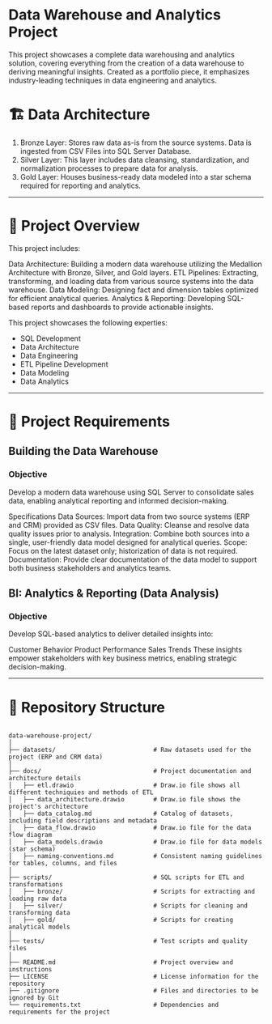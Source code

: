 # Data Warehouse and Analytics Project 
This project showcases a complete data warehousing and analytics solution, covering everything from the creation of a data warehouse to deriving meaningful insights. Created as a portfolio piece, it emphasizes industry-leading techniques in data engineering and analytics.

# 🏗️ Data Architecture


1. Bronze Layer: Stores raw data as-is from the source systems. Data is ingested from CSV Files into SQL Server Database.
2. Silver Layer: This layer includes data cleansing, standardization, and normalization processes to prepare data for analysis.
3. Gold Layer: Houses business-ready data modeled into a star schema required for reporting and analytics.

---
# 📖 Project Overview

This project includes:

Data Architecture: Building a modern data warehouse utilizing the Medallion Architecture with Bronze, Silver, and Gold layers.
ETL Pipelines: Extracting, transforming, and loading data from various source systems into the data warehouse.
Data Modeling: Designing fact and dimension tables optimized for efficient analytical queries.
Analytics & Reporting: Developing SQL-based reports and dashboards to provide actionable insights.

This project showcases the following experties: 

- SQL Development
- Data Architecture
- Data Engineering
- ETL Pipeline Development
- Data Modeling
- Data Analytics
---
# 🚀 Project Requirements
## Building the Data Warehouse 
### Objective
Develop a modern data warehouse using SQL Server to consolidate sales data, enabling analytical reporting and informed decision-making.

Specifications
Data Sources: Import data from two source systems (ERP and CRM) provided as CSV files.
Data Quality: Cleanse and resolve data quality issues prior to analysis.
Integration: Combine both sources into a single, user-friendly data model designed for analytical queries.
Scope: Focus on the latest dataset only; historization of data is not required.
Documentation: Provide clear documentation of the data model to support both business stakeholders and analytics teams.


## BI: Analytics & Reporting (Data Analysis)
### Objective
Develop SQL-based analytics to deliver detailed insights into:

Customer Behavior
Product Performance
Sales Trends
These insights empower stakeholders with key business metrics, enabling strategic decision-making.

---
# 📂 Repository Structure
```plaintext

data-warehouse-project/
│
├── datasets/                           # Raw datasets used for the project (ERP and CRM data)
│
├── docs/                               # Project documentation and architecture details
│   ├── etl.drawio                      # Draw.io file shows all different techniquies and methods of ETL
│   ├── data_architecture.drawio        # Draw.io file shows the project's architecture
│   ├── data_catalog.md                 # Catalog of datasets, including field descriptions and metadata
│   ├── data_flow.drawio                # Draw.io file for the data flow diagram
│   ├── data_models.drawio              # Draw.io file for data models (star schema)
│   ├── naming-conventions.md           # Consistent naming guidelines for tables, columns, and files
│
├── scripts/                            # SQL scripts for ETL and transformations
│   ├── bronze/                         # Scripts for extracting and loading raw data
│   ├── silver/                         # Scripts for cleaning and transforming data
│   ├── gold/                           # Scripts for creating analytical models
│
├── tests/                              # Test scripts and quality files
│
├── README.md                           # Project overview and instructions
├── LICENSE                             # License information for the repository
├── .gitignore                          # Files and directories to be ignored by Git
└── requirements.txt                    # Dependencies and requirements for the project
